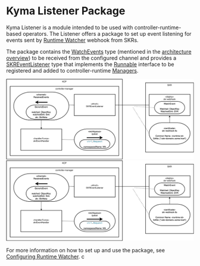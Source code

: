 
# Kyma Listener Package

Kyma Listener is a module intended to be used with controller-runtime-based operators. The Listener offers a package to set up event listening for events sent by [Runtime Watcher](https://github.com/kyma-project/runtime-watcher/tree/main/runtime-watcher) webhook from SKRs.

The package contains the [WatchEvents](https://github.com/kyma-project/runtime-watcher/blob/de040bddeba1a7875e3a0e626db4634134971022/listener/pkg/types/event.go#L8) type (mentioned in the [architecture overview](./architecture.md)) to be received from the configured channel and provides a [SKREventListener](https://github.com/kyma-project/runtime-watcher/blob/812f64dc4021b4f3c5d49aa15d1c45f5ede6ee05/listener/pkg/event/skr_events_listener.go#L30) type that implements the [Runnable](https://github.com/kubernetes-sigs/controller-runtime/blob/de4367fbd92c9d9d3a31e37107ff4fad0208f7a6/pkg/manager/manager.go#L293) interface to be registered and added to controller-runtime [Managers](https://github.com/kubernetes-sigs/controller-runtime/blob/de4367fbd92c9d9d3a31e37107ff4fad0208f7a6/pkg/manager/manager.go#L52).

![Alt text](./assets/watcher-flow.svg)
<img src="./assets/watcher-flow.svg">

For more information on how to set up and use the package, see [Configuring Runtime Watcher](./docs/watcher-setup-guide.md).
c